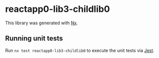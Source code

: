 # reactapp0-lib3-childlib0

This library was generated with [Nx](https://nx.dev).

## Running unit tests

Run `nx test reactapp0-lib3-childlib0` to execute the unit tests via [Jest](https://jestjs.io).

